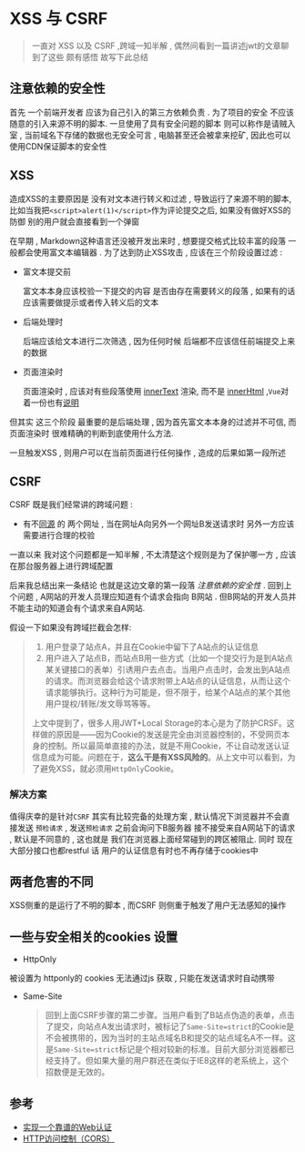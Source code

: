 # XSS 与 CSRF

> 一直对 XSS 以及 CSRF ,跨域一知半解 , 偶然间看到一篇讲述jwt的文章聊到了这些 颇有感悟 故写下此总结

## 注意依赖的安全性

首先 一个前端开发者 应该为自己引入的第三方依赖负责 . 为了项目的安全 不应该随意的引入来源不明的脚本. 一旦使用了具有安全问题的脚本 则可以称作是请贼入室 , 当前域名下存储的数据也无安全可言 , 电脑甚至还会被拿来挖矿, 因此也可以使用CDN保证脚本的安全性

## XSS

造成XSS的主要原因是 没有对文本进行转义和过滤 , 导致运行了来源不明的脚本, 比如当我把`<script>alert(1)</script>`作为评论提交之后, 如果没有做好XSS的防御 别的用户就会直接看到一个弹窗

在早期 , Markdown这种语言还没被开发出来时 , 想要提交格式比较丰富的段落 一般都会使用富文本编辑器 . 为了达到防止XSS攻击 , 应该在三个阶段设置过滤 :

* 富文本提交前

  富文本本身应该校验一下提交的内容 是否由存在需要转义的段落 , 如果有的话 应该需要做提示或者传入转义后的文本

* 后端处理时

  后端应该给文本进行二次筛选 , 因为任何时候 后端都不应该信任前端提交上来的数据

* 页面渲染时

  页面渲染时 , 应该对有些段落使用 [innerText](https://developer.mozilla.org/zh-CN/docs/Web/API/Node/innerText) 渲染,  而不是 [innerHtml](https://developer.mozilla.org/zh-CN/docs/Web/API/Element/innerHTML) ,`Vue`对着一份也有[说明](https://cn.vuejs.org/v2/api/#v-html) 

但其实 这三个阶段 最重要的是后端处理 , 因为首先富文本本身的过滤并不可信, 而页面渲染时 很难精确的判断到底使用什么方法.

一旦触发XSS , 则用户可以在当前页面进行任何操作 , 造成的后果如第一段所述

## CSRF

CSRF 既是我们经常讲的跨域问题 :

* 有不[同源](https://en.wikipedia.org/wiki/Same-origin_policy) 的 两个网址 , 当在网址A向另外一个网址B发送请求时 另外一方应该需要进行合理的校验

一直以来 我对这个问题都是一知半解 , 不太清楚这个规则是为了保护哪一方 , 应该在那台服务器上进行跨域配置

后来我总结出来一条结论 也就是这边文章的第一段落 *注意依赖的安全性*  . 回到上个问题 , A网站的开发人员理应知道有个请求会指向 B网站 . 但B网站的开发人员并不能主动的知道会有个请求来自A网站.

假设一下如果没有跨域拦截会怎样:

> 1. 用户登录了站点A，并且在Cookie中留下了A站点的认证信息
> 2. 用户进入了站点B，而站点B用一些方式（比如一个提交行为是到A站点某关键接口的表单）引诱用户去点击。当用户点击时，会发出到A站点的请求。而浏览器会给这个请求附带上A站点的认证信息，从而让这个请求能够执行。这种行为可能是，但不限于，给某个A站点的某个其他用户提权/转账/发文辱骂等等。
>
> 上文中提到了，很多人用JWT+Local Storage的本心是为了防护CRSF。这样做的原因是——因为Cookie的发送是完全由浏览器控制的，不受网页本身的控制。所以最简单直接的办法，就是不用Cookie，不让自动发送认证信息成为可能。问题在于，**这么干是有XSS风险的**。从上文中可以看到，为了避免XSS，就必须用`HttpOnly`Cookie。

### 解决方案

值得庆幸的是针对`CSRF` 其实有比较完备的处理方案 , 默认情况下浏览器并不会直接发送 ` 预检请求 ` , 发送` 预检请求 ` 之前会询问下B服务器 接不接受来自A网站下的请求 , 默认是不同意的 , 这也就是 我们在浏览器上面经常碰到的跨区被阻止. 同时 现在大部分接口也都restful 话 用户的认证信息有时也不再存储于cookies中

## 两者危害的不同

XSS侧重的是运行了不明的脚本 , 而CSRF 则侧重于触发了用户无法感知的操作

## 一些与安全相关的cookies 设置

*  HttpOnly 

  被设置为 httponly的 cookies 无法通过js 获取 , 只能在发送请求时自动携带

* Same-Site

  > 回到上面CSRF步骤的第二步骤。当用户看到了B站点伪造的表单，点击了提交，向站点A发出请求时，被标记了`Same-Site=strict`的Cookie是不会被携带的，因为当时的主站点域名B和提交的站点域名A不一样。这是`Same-Site=strict`标记是个相对较新的标准。目前大部分浏览器都已经支持了。但如果大量的用户群还在类似于IE8这样的老系统上，这个招数便是无效的。

## 参考

* [实现一个靠谱的Web认证](https://www.jianshu.com/p/805dc2a0f49e)
* [HTTP访问控制（CORS）](https://developer.mozilla.org/zh-CN/docs/Web/HTTP/Access_control_CORS#Preflighted_requests)